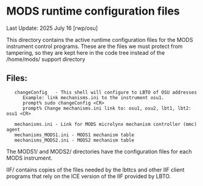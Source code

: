 # MODS runtime configuration files

Last Update: 2025 July 16 [rwp/osu]

This directory contains the active runtime configuration files
for the MODS instrument control programs.  These are the
files we must protect from tampering, so they are kept here
in the code tree instead of the /home/mods/ support directory

## Files:
```shell
   changeConfig   - This shell will configure to LBTO of OSU addresses
      Example: link mechanisms.ini to the instrument osu1.
      prompt% sudo changeConfig <CR>
      prompt% Change mechanisms.ini link to: osu1, osu2, lbt1, lbt2: osu1 <CR>

   mechanisms.ini - Link for MODS microlynx mechanism controller (mmc) agent
   mechanisms_MODS1.ini - MODS1 mechanism table
   mechanisms_MODS2.ini - MODS2 mechanism table
```

The MODS1/ and MODS2/ directories have the configuration files for
each MODS instrument.

IIF/ contains copies of the files needed by the lbttcs and other IIF client 
programs that rely on the ICE version of the IIF provided by LBTO. 


